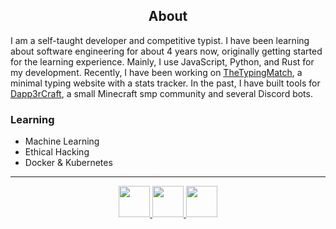 <h2 align="center">About</h2>
<p>I am a self-taught developer and competitive typist. I have been learning about software engineering for about 4 years now, originally getting started for the learning experience. Mainly, I use JavaScript, Python, and Rust for my development. Recently, I have been working on <a href="https://thetypingmatch.com">TheTypingMatch</a>, a minimal typing website with a stats tracker. In the past, I have built tools for <a href="http://dapp3rcraft.com">Dapp3rCraft</a>, a small Minecraft smp community and several Discord bots.</p>
<h3>Learning</h3>
<ul>
  <li>Machine Learning</li>
  <li>Ethical Hacking</li>
  <li>Docker & Kubernetes</li>
</ul>

<hr />
<p align="center">
  <a href="https://www.twitch.tv/lesirh_">
    <img width="50" src="https://i.imgur.com/KqFk3L5.png" />
  </a>
  <a href="https://discord.gg/t4e2nqJ">
    <img width="50" src="https://i.imgur.com/baGll1d.png" />
  </a>
  <a href="https://www.youtube.com/channel/UCpv2tyHoB6x5-Lb03xMYeCg">
    <img width="50" src="https://i.imgur.com/eQ4BsWh.png" />
  </a>
</p>
